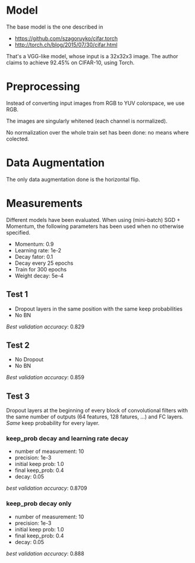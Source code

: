 # Model
The base model is the one described in

- https://github.com/szagoruyko/cifar.torch
- http://torch.ch/blog/2015/07/30/cifar.html

That's a VGG-like model, whose input is a 32x32x3 image. The author claims to achieve 92.45% on CIFAR-10, using Torch.

# Preprocessing
Instead of converting input images from RGB to YUV colorspace, we use RGB.

The images are singularly whitened (each channel is normalized).

No normalization over the whole train set has been done: no means where colected.

# Data Augmentation
The only data augmentation done is the horizontal flip.

# Measurements

Different models have been evaluated.
When using (mini-batch) SGD + Momentum, the following parameters has been used when no otherwise specified.

- Momentum: 0.9
- Learning rate: 1e-2
- Decay fator: 0.1
- Decay every 25 epochs
- Train for 300 epochs
- Weight decay: 5e-4

## Test 1

- Dropout layers in the same position with the same keep probabilities
- No BN

*Best validation accuracy*: 0.829

## Test 2

- No Dropout
- No BN

*Best validation accuracy*: 0.859

## Test 3

Dropout layers at the beginning of every block of convolutional filters with the same number of outputs (64 features, 128 fatures, ...) and FC layers. *Same* keep probability for every layer.

### keep_prob decay and learning rate decay

- number of measurement: 10
- precision: 1e-3
- initial keep prob: 1.0
- final keep_prob: 0.4
- decay: 0.05

*best validation accuracy*: 0.8709

### keep_prob decay only

- number of measurement: 10
- precision: 1e-3
- initial keep prob: 1.0
- final keep_prob: 0.4
- decay: 0.05

*best validation accuracy*: 0.888
